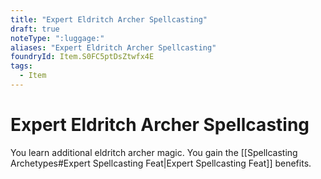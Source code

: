 ```yaml
---
title: "Expert Eldritch Archer Spellcasting"
draft: true
noteType: ":luggage:"
aliases: "Expert Eldritch Archer Spellcasting"
foundryId: Item.S0FC5ptDsZtwfx4E
tags:
  - Item
---
```


# Expert Eldritch Archer Spellcasting

You learn additional eldritch archer magic. You gain the [[Spellcasting Archetypes#Expert Spellcasting Feat|Expert Spellcasting Feat]] benefits.
